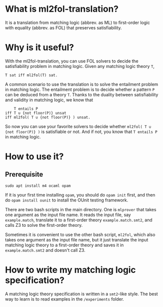 # What is ml2fol-translation?
It is a translation from matching logic (abbrev. as ML) to first-order logic with equality (abbrev. as FOL) that preserves satisfiability.
# Why is it useful?
With the ml2fol-translation, you can use FOL solvers to decide the satisfiability problem in matching logic. Given any matching logic theory `T`,
```
T sat iff ml2fol(T) sat.
```
A common scenario to use the translation is to solve the entailment problem in matching logic. The entailment problem is to decide whether a pattern `P` can be deduced from a theory `T`.
Thanks to the duality between satisfiability and validity in matching logic, we know that
```
    T entails P
iff T ∪ {not floor(P)} unsat
iff ml2fol( T ∪ {not floor(P)} ) unsat.
```
So now you can use your favorite  solvers to decide whether `ml2fol( T ∪ {not floor(P)} )` is satisfiable or not. And if not, you know that `T entails P` in matching logic.
# How to use it?
## Prerequisite
``` 
sudo apt install m4 ocaml opam 
```
If it is your first time installing `opam`, you should do `opam init` first, and then do `opam install ounit` to install the OUnit testing framework.

There are two bash scripts in the main directory. One is `mlprover` that takes one argument as the input file name. It reads the input file, say `example.match`, translate it to a first-order theory `example.match.smt2`, and calls Z3 to solve the first-order theory.

Sometimes it is convenient to use the other bash script, `ml2fol`, which also takes one argument as the input file name, but it just translate the input matching logic theory to a first-order theory and saves it in `example.match.smt2` and doesn't call Z3.

# How to write my matching logic specification?

A matching logic theory specification is written in a `smt2`-like style. The best way to learn is to read examples in the `/experiments` folder.


